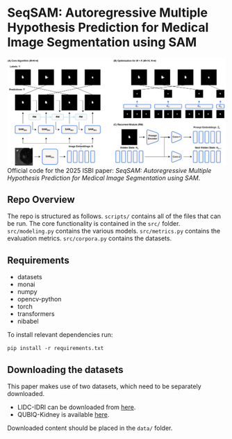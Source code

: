 # SeqSAM: Autoregressive Multiple Hypothesis Prediction for Medical Image Segmentation using SAM
![seqsam](assets/seqsam.png)
Official code for the 2025 ISBI paper: *SeqSAM: Autoregressive Multiple Hypothesis Prediction for Medical Image Segmentation using SAM*.

## Repo Overview
The repo is structured as follows. `scripts/` contains all of the files that can be run. The core functionality is contained in the `src/` folder. `src/modeling.py` contains the various models. `src/metrics.py` contains the evaluation metrics. `src/corpora.py` contains the datasets. 

## Requirements
* datasets
* monai
* numpy
* opencv-python
* torch
* transformers
* nibabel

To install relevant dependencies run:
```shell
pip install -r requirements.txt
```

## Downloading the datasets
This paper makes use of two datasets, which need to be separately downloaded.
- LIDC-IDRI can be downloaded from [here](https://github.com/stefanknegt/Probabilistic-Unet-Pytorch).
- QUBIQ-Kidney is available [here](https://qubiq.grand-challenge.org/participation/).

Downloaded content should be placed in the `data/` folder.
